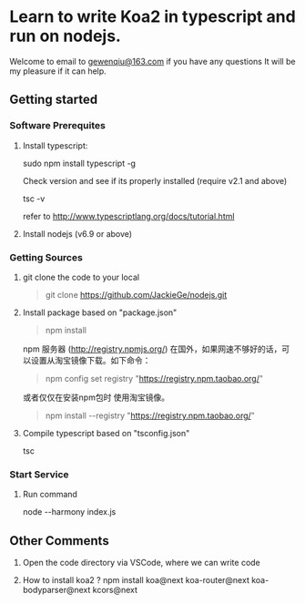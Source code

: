 # Learn to write Koa2 in typescript and run on nodejs. 

Welcome to email to gewenqiu@163.com if you have any questions It will be my pleasure if it can help.

## Getting started

### Software Prerequites

1. Install typescript:

    sudo npm install typescript -g

   Check version and see if its properly installed (require v2.1 and above)

    tsc -v
   
   refer to http://www.typescriptlang.org/docs/tutorial.html

2. Install nodejs (v6.9 or above)

### Getting Sources

1. git clone the code to your local

    > git clone https://github.com/JackieGe/nodejs.git

2. Install package based on "package.json"

    > npm install 

   npm 服务器 (http://registry.npmjs.org/) 在国外，如果网速不够好的话，可以设置从淘宝镜像下载。如下命令：

    > npm config set registry "https://registry.npm.taobao.org/"

   或者仅仅在安装npm包时 使用淘宝镜像。

    > npm install --registry "https://registry.npm.taobao.org/"

3. Compile typescript based on "tsconfig.json"
    
    tsc

### Start Service

1. Run command

    node --harmony index.js

## Other Comments

1. Open the code directory via VSCode, where we can write code

2. How to install koa2 ?
    npm install koa@next koa-router@next koa-bodyparser@next kcors@next
    
